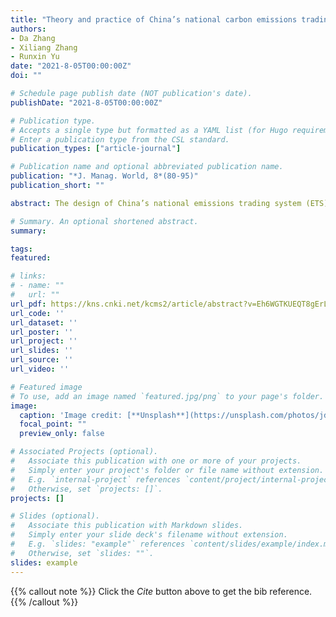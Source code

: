 ```yaml
---
title: "Theory and practice of China’s national carbon emissions trading system"
authors:
- Da Zhang
- Xiliang Zhang
- Runxin Yu
date: "2021-8-05T00:00:00Z"
doi: ""

# Schedule page publish date (NOT publication's date).
publishDate: "2021-8-05T00:00:00Z"

# Publication type.
# Accepts a single type but formatted as a YAML list (for Hugo requirements).
# Enter a publication type from the CSL standard.
publication_types: ["article-journal"]

# Publication name and optional abbreviated publication name.
publication: "*J. Manag. World, 8*(80-95)"
publication_short: ""

abstract: The design of China’s national emissions trading system (ETS) needs to incorporate economic theory and international experiences, but more importantly, should fully consider China’s current situation to develop an ETS with Chinese characteristics. At the initial phase, China’s national ETS is a rate-based rather than mass-based system. It is essentially a multi-sector tradable performance standard and will serve as a tax or subsidy for different activities. China’s national ETS has a flexible cap associated with actual output of covered sectors, rather than a fixed cap. Covered emissions of regulated firms include both direct emissions and indirect emissions associated with electricity and heat consumed. During the 14th Five-Year Plan period, China’s national ETS should strive to achieve a full coverage of eight key energy-intensive and emissions-intensive industries, with the cap and benchmarks set following the principle of “strictly controlling emissions increase”, so as to facilitate carbon peaking before 2030. During the 15th Five-Year Plan period, sector and firm coverage of the national ETS should be further expanded. The cap setting and benchmark would be determined following the principle of “steadily decreasing emissions”. The proportion of permits for auction would be gradually increased, promoting the role of the national ETS in achieving carbon peaking and carbon neutrality.

# Summary. An optional shortened abstract.
summary:

tags:
featured:

# links:
# - name: ""
#   url: ""
url_pdf: https://kns.cnki.net/kcms2/article/abstract?v=Eh6WGTKUEQT8gErLh8ruAeb5XYHppAGILhwLFIkrh75kzVwfEXBArFzMToVm0qRVtOHXsjx2EGKDMjenMh-9oJAiDNDFQOWAAKElg7nYT9IKxA3wn37e1CGkQMqtvTgQy0224xqVLCKS5RYELAclIqTkJmFcYmwDbxixlQOXK3SqZ7K4mht2qg==&uniplatform=NZKPT&language=CHS
url_code: ''
url_dataset: ''
url_poster: ''
url_project: ''
url_slides: ''
url_source: ''
url_video: ''

# Featured image
# To use, add an image named `featured.jpg/png` to your page's folder. 
image:
  caption: 'Image credit: [**Unsplash**](https://unsplash.com/photos/jdD8gXaTZsc)'
  focal_point: ""
  preview_only: false

# Associated Projects (optional).
#   Associate this publication with one or more of your projects.
#   Simply enter your project's folder or file name without extension.
#   E.g. `internal-project` references `content/project/internal-project/index.md`.
#   Otherwise, set `projects: []`.
projects: []

# Slides (optional).
#   Associate this publication with Markdown slides.
#   Simply enter your slide deck's filename without extension.
#   E.g. `slides: "example"` references `content/slides/example/index.md`.
#   Otherwise, set `slides: ""`.
slides: example
---
```


{{% callout note %}}
Click the *Cite* button above to get the bib reference.
{{% /callout %}}

